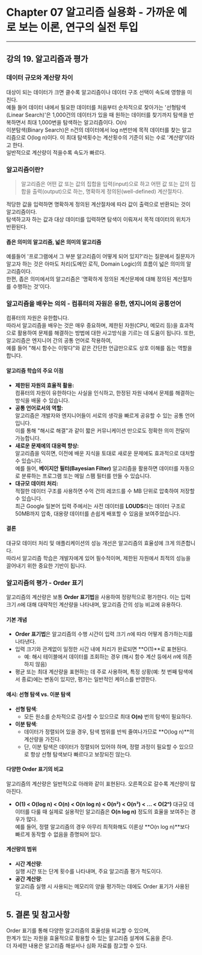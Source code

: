 # Chapter 07 알고리즘 실용화 - 가까운 예로 보는 이론, 연구의 실전 투입---## 강의 19. 알고리즘과 평가### 데이터 규모와 계산량 차이대상이 되는 데이터가 크면 클수록 알고리즘이나 데이터 구조 선택이 속도에 영향을 미친다.   예들 들어 데이터 내에서 필요한 데이터를 처음부터 순차적으로 찾아가는 '선형탐색(Linear Search)'은 1,000건의 데이터가 있을 때 원하는 데이터를 찾기까지 탐색을 반복하면서 최대 1,000번을 탐색하는 알고리즘이다. O(n)   이분탐색(Binary Search)은 n건의 데이터에서 log n번만에 목적 데이터를 찾는 알고리즘으로 O(log n)이다.이 최대 탐색횟수는 계산횟수의 기준이 되는 수로 '계산량'이라고 한다.   일반적으로 계산량이 적을수록 속도가 빠르다.   ### 알고리즘이란?> 알고리즘은 어떤 값 또는 값의 집합을 입력(input)으로 하고 어떤 값 또는 값의 집합을 출력(output)으로 하는, 명확하게 정의된(well-defined) 계산절차다.적당한 값을 입력하면 명확하게 정의된 계산절차에 따라 값이 출력으로 반환되는 것이 알고리즘이다.   탐색하고자 하는 값과 대상 데이터를 입력하면 탐색이 이뤄져서 목적 데이터의 위치가 반환된다.#### 좁은 의미의 알고리즘, 넓은 의미의 알고리즘예를들어 '프로그램에서 그 부분 알고리즘이 어떻게 되어 있지?'라는 질문에서 질문자가 알고자 하는 것은 아마도 처리(도메인 로직, Domain Logic)의 흐름이 넓은 의미의 알고리즘이다.   한편, 좁은 의미에서의 알고리즘은 '명확하게 정의된 계산문제에 대해 정의된 계산절차를 수행하는 것'이다.### 알고리즘을 배우는 의의 - 컴퓨터의 자원은 유한, 엔지니어의 공통언어컴퓨터의 자원은 유한합니다.     따라서 알고리즘을 배우는 것은 매우 중요하며, 제한된 자원(CPU, 메모리 등)을 효과적으로 활용하여 문제를 해결하는 방법에 대한 사고방식을 기르는 데 도움이 됩니다. 또한, 알고리즘은 엔지니어 간의 공통 언어로 작용하여,     예를 들어 "해시 함수는 이렇다"와 같은 간단한 언급만으로도 상호 이해를 돕는 역할을 합니다.#### 알고리즘 학습의 주요 이점- **제한된 자원의 효율적 활용:**    컴퓨터의 자원이 유한하다는 사실을 인식하고, 한정된 자원 내에서 문제를 해결하는 방식을 배울 수 있습니다.- **공통 언어로서의 역할:**    알고리즘은 개발자와 엔지니어들이 서로의 생각을 빠르게 공유할 수 있는 공통 언어입니다.    이를 통해 "해시로 해결"과 같이 짧은 커뮤니케이션 만으로도 정확한 의미 전달이 가능합니다.- **새로운 문제에의 대응력 향상:**    알고리즘을 익히면, 이전에 배운 지식을 토대로 새로운 문제에도 효과적으로 대처할 수 있습니다.    예를 들어, **베이지안 필터(Bayesian Filter)** 알고리즘을 활용하면 데이터를 자동으로 분류하는 프로그램 또는 메일 스팸 필터를 만들 수 있습니다.- **대규모 데이터 처리:**    적절한 데이터 구조를 사용하면 수억 건의 레코드를 수 MB 단위로 압축하여 저장할 수 있습니다.    최근 Google 일본어 입력 주에서는 사전 데이터를 **LOUDS**라는 데이터 구조로 50MB까지 압축, 대용량 데이터를 손쉽게 배포할 수 있음을 보여주었습니다.#### 결론대규모 데이터 처리 및 애플리케이션의 성능 개선은 알고리즘의 효율성에 크게 의존합니다.  따라서 알고리즘 학습은 개발자에게 있어 필수적이며, 제한된 자원에서 최적의 성능을 끌어내기 위한 중요한 기반이 됩니다.### 알고리즘의 평가 - Order 표기알고리즘의 계산량은 보통 **Order 표기법**을 사용하여 정량적으로 평가한다. 이는 입력 크기 *n*에 대해 대략적인 계산량을 나타내며, 알고리즘 간의 성능 비교에 유용하다.   #### 기본 개념- **Order 표기법**은 알고리즘의 수행 시간이 입력 크기 *n*에 따라 어떻게 증가하는지를 나타낸다.- 입력 크기와 관계없이 일정한 시간 내에 처리가 완료되면 **O(1)**로 표현된다.  - 예: 해시 테이블에서 데이터를 조회하는 경우 (해시 함수 계산 등에서 *n*에 의존하지 않음)- 평균 또는 최대 계산량을 표현하는 데 주로 사용하며, 특정 상황(예: 첫 번째 탐색에서 종료)에는 변동이 있지만, 평가는 일반적인 케이스를 반영한다.#### 예시: 선형 탐색 vs. 이분 탐색- **선형 탐색**:  - 모든 원소를 순차적으로 검사할 수 있으므로 최대 **O(n)** 번의 탐색이 필요하다.- **이분 탐색**:  - 데이터가 정렬되어 있을 경우, 탐색 범위를 반씩 줄여나가므로 **O(log n)**의 계산량을 가진다.  - 단, 이분 탐색은 데이터가 정렬되어 있어야 하며, 정렬 과정이 필요할 수 있으므로 항상 선형 탐색보다 빠르다고 보장되진 않는다.#### 다양한 Order 표기의 비교알고리즘의 계산량은 일반적으로 아래와 같이 표현된다. 오른쪽으로 갈수록 계산량이 많아진다.- **O(1) < O(log n) < O(n) < O(n log n) < O(n²) < O(n³) < … < O(2ⁿ)**대규모 데이터를 다룰 때 실제로 실용적인 알고리즘은 **O(n log n)** 정도의 효율을 보여주는 경우가 많다.     예를 들어, 정렬 알고리즘의 경우 아무리 최적화해도 이론상 **O(n log n)**보다 빠르게 동작할 수 없음을 증명되어 있다.   #### 계산량의 범위- **시간 계산량**:    실행 시간 또는 단계 횟수를 나타내며, 주요 알고리즘 평가 척도이다.- **공간 계산량**:    알고리즘 실행 시 사용되는 메모리의 양을 평가하는 데에도 Order 표기가 사용된다.## 5. 결론 및 참고사항Order 표기를 통해 다양한 알고리즘의 효율성을 비교할 수 있으며,     한계가 있는 자원을 효율적으로 활용할 수 있는 알고리즘 설계에 도움을 준다.     더 자세한 내용은 알고리즘 해설서나 심화 자료를 참고할 수 있다.